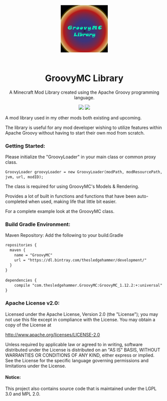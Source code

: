 <p align="center" style="padding: 3em;"><img width="150" src="https://github.com/TheSledgeHammer/GroovyMC/blob/master/src/main/resources/assets/groovymc/textures/groovymclogo.png?raw=true" /></p>
<h1 align="center" style="margin-top: 20px; border-bottom: 0;">GroovyMC Library</h1>
<p align="center">A Minecraft Mod Library created using the Apache Groovy programming language.</p>
<p align="center">
    <a href="https://minecraft.curseforge.com/projects/groovymc-library"><img src="http://cf.way2muchnoise.eu/full_312384_downloads.svg" /></a>
    <a href="https://minecraft.curseforge.com/projects/groovymc-library"><img src="http://cf.way2muchnoise.eu/packs/full_312384_in_packs.svg" /></a>
</p>

A mod library used in my other mods both existing and upcoming.

The library is useful for any mod developer wishing to utilize features within Apache Groovy without having to start their own mod from scratch.

### Getting Started:
Please initialize the "GroovyLoader" in your main class or common proxy class.
```
GroovyLoader groovyLoader = new GroovyLoader(modPath, modResourcePath, jvm, url, modID);
```
The class is required for using GroovyMC's Models & Rendering.

Provides a lot of built in functions and functions that have been auto-completed when used, making life that little bit easier.

For a complete example look at the GroovyMC class.

### Build Gradle Environment:
Maven Repository:
Add the following to your build.Gradle
```
repositories {
  maven {
    name = "GroovyMC"
    url = "https://dl.bintray.com/thesledgehammer/development/"
  }
}

dependencies {
	compile "com.thesledgehammer.GroovyMC:GroovyMC_1.12.2:+:universal"
}
```

### Apache License v2.0:

Licensed under the Apache License, Version 2.0 (the "License");
you may not use this file except in compliance with the License.
You may obtain a copy of the License at

http://www.apache.org/licenses/LICENSE-2.0

Unless required by applicable law or agreed to in writing, software
distributed under the License is distributed on an "AS IS" BASIS,
WITHOUT WARRANTIES OR CONDITIONS OF ANY KIND, either express or implied.
See the License for the specific language governing permissions and
limitations under the License.

#### Notice:
This project also contains source code that is maintained under the LGPL 3.0 and MPL 2.0.
